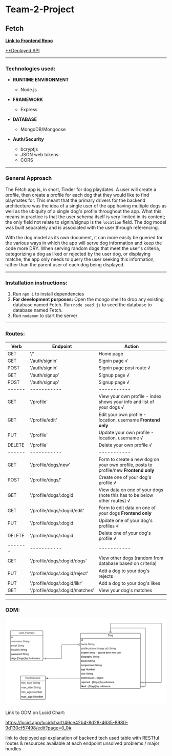 # Team-2-Project
## Fetch

[**Link to Frontend Repo**](https://github.com/SFX818/Team-2-frontend)

[**Deployed API](https://fetchbackend.herokuapp.com/)

---

### Technologies used:

* **RUNTIME ENVIRONMENT**

  * Node.js

* **FRAMEWORK**

  * Express

* **DATABASE**

  * MongoDB/Mongoose

* **Auth/Security**

  * bcryptjs
  * JSON web tokens
  * CORS

---

### General Approach

The Fetch app is, in short, Tinder for dog playdates. A user will create a profile, then create a profile for each dog that they would like to find playmates for. This meant that the primary drivers for the backend architecture was the idea of a single user of the app having multiple dogs as well as the ubiquity of a single dog's profile throughout the app. What this means in practice is that the user schema itself is very limited in its content; the only field not relate to signin/signup is the `location` field. The dog model was built separately and is associated with the user through referencing.

With the dog model as its own document, it can more easily be queried for the various ways in which the app will serve dog information and keep the code more DRY. When serving random dogs that meet the user's criteria, categorizing a dog as liked or rejected by the user dog, or displaying matche, the app only needs to query the user seeking this information, rather than the parent user of each dog being displayed.

---

### Installation instructions:

1. Run `npm i` to install dependencies
2. **For development purposes:** Open the mongo shell to drop any existing database named Fetch. Run `node seed.js` to seed the database to database named Fetch.
3. Run `nodemon` to start the server

---

### Routes:


| Verb | Endpoint | Action |
| ----------- | ----------- | ----------- |
| GET | '/' | Home page |
| GET | '/auth/signin' | Signin page √|
| POST | '/auth/signin' | Signin page post route √|
| GET | '/auth/signup' | Signup page √|
| POST | '/auth/signup' | Signup page √|
| ------ | ----------- | ----------- |
| GET | '/profile'  | View your own profile  - index shows your info and list of your dogs √|
| GET | '/profile/edit' | Edit your own profile - location, username **Frontend only**|
| PUT | '/profile' | Update your own profile - location, username √|
| DELETE | '/profile'  | Delete your own profile √|
| ------ | ----------- | ----------- |
| GET | '/profile/dogs/new' | Form to create a new dog on your own profile, posts to profile/new **Frontend only** |
| POST | '/profile/dogs/' | Create one of your dog's profile √|
| GET | '/profile/dogs/:dogid' | View data on one of your dogs (note this has to be below other routes) √|
| GET | '/profile/dogs/:dogid/edit' | Form to edit data on one of your dogs **Frontend only**|
| PUT | '/profile/dogs/:dogid' | Update one of your dog's profiles √|
| DELETE | '/profile/dogs/:dogid' | Delete one of your dog's profile √|
| ------- | ----------- | ----------- |
| GET | '/profile/dogs/:dogid/dogs' | View other dogs (random from database based on criteria) |
| PUT | '/profile/dogs/:dogid/reject' | Add a dog to your dog's rejects |
| PUT | '/profile/dogs/:dogid/likr' | Add a dog to your dog's likes  |
| GET | '/profile/dogs/:dogid/matches' | View your dog's matches |

---

### ODM:

!['Fetch.jpeg'](Fetch.jpeg)

Link to ODM on Lucid Chart:

https://lucid.app/lucidchart/46ce42b4-8d28-4635-8980-9d130cf57498/edit?page=0_0#




link to deployed api
explanation of backend tech used
table with RESTful routes & resources available at each endpoint
unsolved problems / major hurdles
